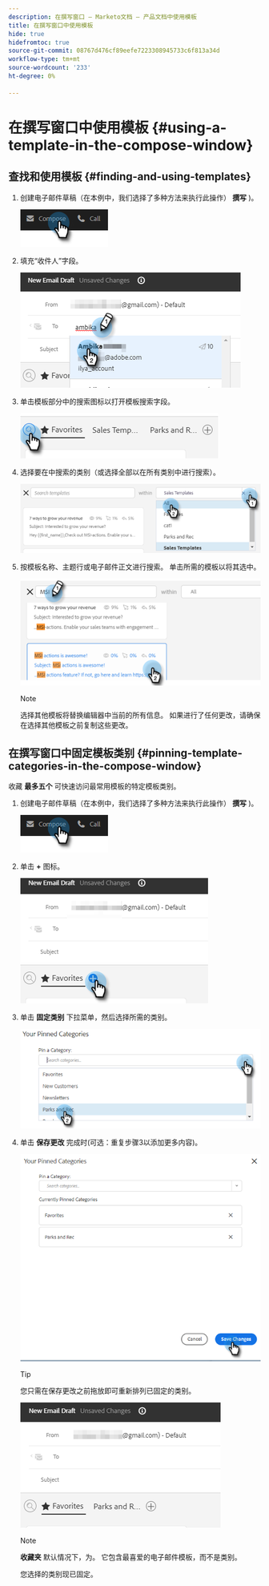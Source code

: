 ```yaml
---
description: 在撰写窗口 — Marketo文档 — 产品文档中使用模板
title: 在撰写窗口中使用模板
hide: true
hidefromtoc: true
source-git-commit: 08767d476cf89eefe7223308945733c6f813a34d
workflow-type: tm+mt
source-wordcount: '233'
ht-degree: 0%

---
```


# 在撰写窗口中使用模板 {#using-a-template-in-the-compose-window}

## 查找和使用模板 {#finding-and-using-templates}

1. 创建电子邮件草稿（在本例中，我们选择了多种方法来执行此操作） **撰写** )。

   ![](assets/using-a-template-in-the-compose-window-1.png)

1. 填充“收件人”字段。

   ![](assets/using-a-template-in-the-compose-window-2.png)

1. 单击模板部分中的搜索图标以打开模板搜索字段。

   ![](assets/using-a-template-in-the-compose-window-3.png)

1. 选择要在中搜索的类别（或选择全部以在所有类别中进行搜索）。

   ![](assets/using-a-template-in-the-compose-window-4.png)

1. 按模板名称、主题行或电子邮件正文进行搜索。 单击所需的模板以将其选中。

   ![](assets/using-a-template-in-the-compose-window-5.png)

   >[!NOTE]
   >
   >选择其他模板将替换编辑器中当前的所有信息。 如果进行了任何更改，请确保在选择其他模板之前复制这些更改。

## 在撰写窗口中固定模板类别 {#pinning-template-categories-in-the-compose-window}

收藏 **最多五个** 可快速访问最常用模板的特定模板类别。

1. 创建电子邮件草稿（在本例中，我们选择了多种方法来执行此操作） **撰写** )。

   ![](assets/using-a-template-in-the-compose-window-6.png)

1. 单击 **+** 图标。

   ![](assets/using-a-template-in-the-compose-window-7.png)

1. 单击 **固定类别** 下拉菜单，然后选择所需的类别。

   ![](assets/using-a-template-in-the-compose-window-8.png)

1. 单击 **保存更改** 完成时(可选：重复步骤3以添加更多内容)。

   ![](assets/using-a-template-in-the-compose-window-9.png)

   >[!TIP]
   >
   >您只需在保存更改之前拖放即可重新排列已固定的类别。

   ![](assets/using-a-template-in-the-compose-window-10.png)

   >[!NOTE]
   >
   >**收藏夹** 默认情况下，为。 它包含最喜爱的电子邮件模板，而不是类别。

   您选择的类别现已固定。
